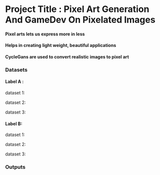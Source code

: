 # Project Title : Pixel Art Generation And GameDev On Pixelated Images
#### Pixel arts lets us express more in less
#### Helps in creating light weight, beautiful applications
#### CycleGans are used to convert realistic images to pixel art


### Datasets
#### Label A :

dataset 1:

dataset 2:

dataset 3:

#### Label B:

dataset 1:

dataset 2:

dataset 3:


### Outputs
